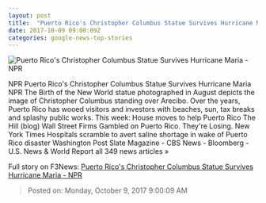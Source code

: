 ```yaml
---
layout: post
title:  "Puerto Rico's Christopher Columbus Statue Survives Hurricane Maria - NPR"
date: 2017-10-09 09:00:09Z
categories: google-news-top-stories
---
```


![Puerto Rico's Christopher Columbus Statue Survives Hurricane Maria - NPR](https://media.npr.org/assets/img/2017/10/09/gettyimages-841277358_wide-bb2c03d0511fdd76b0a619cccde954f01c680da0.jpg?s=1400)

NPR Puerto Rico's Christopher Columbus Statue Survives Hurricane Maria NPR The Birth of the New World statue photographed in August depicts the image of Christopher Columbus standing over Arecibo. Over the years, Puerto Rico has wooed visitors and investors with beaches, sun, tax breaks and splashy public works. This week: House moves to help Puerto Rico The Hill (blog) Wall Street Firms Gambled on Puerto Rico. They're Losing. New York Times Hospitals scramble to avert saline shortage in wake of Puerto Rico disaster Washington Post Slate Magazine - CBS News - Bloomberg - U.S. News & World Report all 349 news articles »


Full story on F3News: [Puerto Rico's Christopher Columbus Statue Survives Hurricane Maria - NPR](http://www.f3nws.com/n/JnAnEF)

> Posted on: Monday, October 9, 2017 9:00:09 AM
